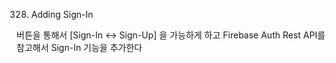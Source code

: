 328. Adding Sign-In

버튼을 통해서 [Sign-In <-> Sign-Up] 을 가능하게 하고
Firebase Auth Rest API를 참고해서 Sign-In 기능을 추가한다

